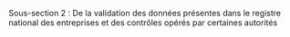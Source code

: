 Sous-section 2 : De la validation des données présentes dans le registre national des entreprises et des contrôles opérés par certaines autorités
